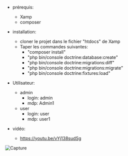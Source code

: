 - prérequis:
    - Xamp
    - composer

- installation:
    - cloner le projet dans le fichier "htdocs" de Xamp
    - Taper les commandes suivantes:
        - "composer install"
        - "php bin/console doctrine:database:create"
        - "php bin/console doctrine:migrations:diff"
        - "php bin/console doctrine:migrations:migrate"
        - "php bin/console doctrine:fixtures:load"

- Utilisateur:
    - admin
        - login: admin
        - mdp: Admin1
    - user
        - login: user
        - mdp: user1

- vidéo:
    - https://youtu.be/vYj138sudSg


![Capture](https://github.com/Raider472/projetSymfonyFinal/assets/60116030/9da812a0-063b-4cc8-ade9-8c4c9fe54b34)
